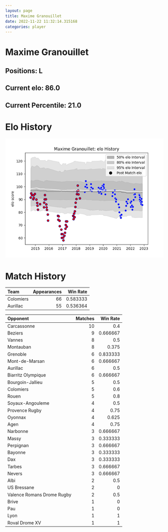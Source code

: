 ```yaml
---  
layout: page  
title: Maxime Granouillet  
date: 2022-11-22 11:32:14.315168  
categories: player  
---
```

# Maxime Granouillet

## Positions: L

## Current elo: 86.0

## Current Percentile: 21.0

# Elo History


![elo history](history_MaximeGranouillet.png)
# Match History


| Team      |   Appearances |   Win Rate |
|:----------|--------------:|-----------:|
| Colomiers |            66 |   0.583333 |
| Aurillac  |            55 |   0.536364 |

| Opponent                   |   Matches |   Win Rate |
|:---------------------------|----------:|-----------:|
| Carcassonne                |        10 |   0.4      |
| Beziers                    |         9 |   0.666667 |
| Vannes                     |         8 |   0.5      |
| Montauban                  |         8 |   0.375    |
| Grenoble                   |         6 |   0.833333 |
| Mont-de-Marsan             |         6 |   0.666667 |
| Aurillac                   |         6 |   0.5      |
| Biarritz Olympique         |         6 |   0.666667 |
| Bourgoin-Jallieu           |         5 |   0.5      |
| Colomiers                  |         5 |   0.6      |
| Rouen                      |         5 |   0.8      |
| Soyaux-Angouleme           |         4 |   0.5      |
| Provence Rugby             |         4 |   0.75     |
| Oyonnax                    |         4 |   0.625    |
| Agen                       |         4 |   0.75     |
| Narbonne                   |         3 |   0.666667 |
| Massy                      |         3 |   0.333333 |
| Perpignan                  |         3 |   0.666667 |
| Bayonne                    |         3 |   0.333333 |
| Dax                        |         3 |   0.333333 |
| Tarbes                     |         3 |   0.666667 |
| Nevers                     |         3 |   0.666667 |
| Albi                       |         2 |   0.5      |
| US Bressane                |         2 |   0        |
| Valence Romans Drome Rugby |         2 |   0.5      |
| Brive                      |         1 |   0        |
| Pau                        |         1 |   0        |
| Lyon                       |         1 |   1        |
| Roval Drome XV             |         1 |   1        |